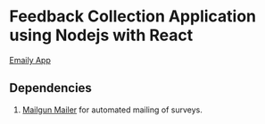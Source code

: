 # Feedback Collection Application using Nodejs with React

[Emaily App](https://rocky-mountain-62570.herokuapp.com/)

## Dependencies
1. [Mailgun Mailer](https://medium.com/@samwsoftware/mailgun-mailer-cb71d24965db) for automated mailing of surveys.
